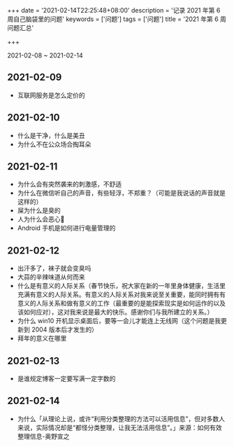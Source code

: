 +++
date = '2021-02-14T22:25:48+08:00'
description = '记录 2021 年第 6 周自己脑袋里的问题'
keywords = ['问题']
tags = ['问题']
title = '2021 年第 6 周问题汇总'

+++

2021-02-08 ~ 2021-02-14

## 2021-02-09

- 互联网服务是怎么定价的

## 2021-02-10

- 什么是干净，什么是美丑
- 为什么不在公众场合掏耳朵

## 2021-02-11

- 为什么会有突然袭来的刺激感，不舒适
- 为什么在微信听自己的声音，有些轻浮，不郑重？（可能是我说话的声音就是这样的）
- 屎为什么是臭的
- 人为什么会恶心🤢
- Android 手机是如何进行电量管理的

## 2021-02-12

- 出汗多了，袜子就会变臭吗
- 大蒜的辛辣味道从何而来
- 什么是有意义的人际关系（春节快乐，祝大家在新的一年里身体健康，生活里充满有意义的人际关系。有意义的人际关系对我来说至关重要，能同时拥有有意义的人际关系和做有意义的工作（最重要的是能探索现实是如何运作的以及该如何应对），这对我来说是最大的快乐。感谢你们与我所建立的关系。）
- 为什么 win10 开机显示桌面后，要等一会儿才能连上无线网（这个问题是我更新到 2004 版本后才发生的）
- 拜年的意义在哪里

## 2021-02-13

- 是谁规定博客一定要写满一定字数的

## 2021-02-14

- 为什么「从理论上说，或许“利用分类整理的方法可以活用信息”，但对多数人来说，实际情况却是“都怪分类整理，让我无法活用信息”。」来源：如何有效整理信息-奥野宣之
